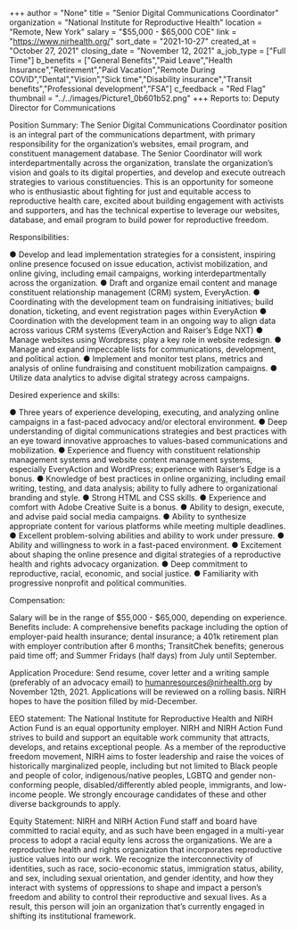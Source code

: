 +++
author = "None"
title = "Senior Digital Communications Coordinator"
organization = "National Institute for Reproductive Health"
location = "Remote, New York"
salary = "$55,000 - $65,000 COE"
link = "https://www.nirhealth.org/"
sort_date = "2021-10-27"
created_at = "October 27, 2021"
closing_date = "November 12, 2021"
a_job_type = ["Full Time"]
b_benefits = ["General Benefits","Paid Leave","Health Insurance","Retirement","Paid Vacation","Remote During COVID","Dental","Vision","Sick time","Disability insurance","Transit benefits","Professional development","FSA"]
c_feedback = "Red Flag"
thumbnail = "../../images/Picture1_0b601b52.png"
+++
Reports to: Deputy Director for Communications

Position Summary:
The Senior Digital Communications Coordinator position is an integral part of the communications department, with primary responsibility for the organization’s websites, email program, and constituent management database. The Senior Coordinator will work interdepartmentally across the organization, translate the organization’s vision and goals to its digital properties, and develop and execute outreach strategies to various constituencies. This is an opportunity for someone who is enthusiastic about fighting for just and equitable access to reproductive health care, excited about building engagement with activists and supporters, and has the technical expertise to leverage our websites, database, and email program to build power for reproductive freedom. 

Responsibilities:

●	Develop and lead implementation strategies for a consistent, inspiring online presence focused on issue education, activist mobilization, and online giving, including email campaigns, working interdepartmentally across the organization.
●	Draft and organize email content and manage constituent relationship management (CRM) system, EveryAction. 
●	Coordinating with the development team on fundraising initiatives; build donation, ticketing, and event registration pages within EveryAction
●	Coordination with the development team in an ongoing way to align data across various CRM systems (EveryAction and Raiser’s Edge NXT)
●	Manage websites using Wordpress; play a key role in website redesign. 
●	Manage and expand impeccable lists for communications, development, and political action. 
●	Implement and monitor test plans, metrics and analysis of online fundraising and constituent mobilization campaigns.
●	Utilize data analytics to advise digital strategy across campaigns.

Desired experience and skills:

●	Three years of experience developing, executing, and analyzing online campaigns in a fast-paced advocacy and/or electoral environment.
●	Deep understanding of digital communications strategies and best practices with an eye toward innovative approaches to values-based communications and mobilization. 
●	Experience and fluency with constituent relationship management systems and website content management systems, especially EveryAction and WordPress; experience with Raiser’s Edge is a bonus. 
●	Knowledge of best practices in online organizing, including email writing, testing, and data analysis; ability to fully adhere to organizational branding and style. 
●	Strong HTML and CSS skills.
●	Experience and comfort with Adobe Creative Suite is a bonus.
●	Ability to design, execute, and advise paid social media campaigns. 
●	Ability to synthesize appropriate content for various platforms while meeting multiple deadlines. 
●	Excellent problem-solving abilities and ability to work under pressure.
●	Ability and willingness to work in a fast-paced environment. 
●	Excitement about shaping the online presence and digital strategies of a reproductive health and rights advocacy organization.
●	Deep commitment to reproductive, racial, economic, and social justice. 
●	Familiarity with progressive nonprofit and political communities. 

Compensation:

Salary will be in the range of $55,000 - $65,000, depending on experience. Benefits include: A comprehensive benefits package including the option of employer-paid health insurance; dental insurance; a 401k retirement plan with employer contribution after 6 months; TransitChek benefits; generous paid time off; and Summer Fridays (half days) from July until September. 

Application Procedure: 
Send resume, cover letter and a writing sample (preferably of an advocacy email) to humanresources@nirhealth.org by November 12th, 2021. Applications will be reviewed on a rolling basis. NIRH hopes to have the position filled by mid-December. 

EEO statement: 
The National Institute for Reproductive Health and NIRH Action Fund is an equal opportunity employer. NIRH and NIRH Action Fund strives to build and support an equitable work community that attracts, develops, and retains exceptional people. As a member of the reproductive freedom movement, NIRH aims to foster leadership and raise the voices of historically marginalized people, including but not limited to Black people and people of color, indigenous/native peoples, LGBTQ and gender non-conforming people, disabled/differently abled people, immigrants, and low-income people. We strongly encourage candidates of these and other diverse backgrounds to apply.

Equity Statement: 
NIRH and NIRH Action Fund staff and board have committed to racial equity, and as such have been engaged in a multi-year process to adopt a racial equity lens across the organizations. We are a reproductive health and rights organization that incorporates reproductive justice values into our work. We recognize the interconnectivity of identities, such as race, socio-economic status, immigration status, ability, and sex, including sexual orientation, and gender identity, and how they interact with systems of oppressions to shape and impact a person’s freedom and ability to control their reproductive and sexual lives. As a result, this person will join an organization that’s currently engaged in shifting its institutional framework.

